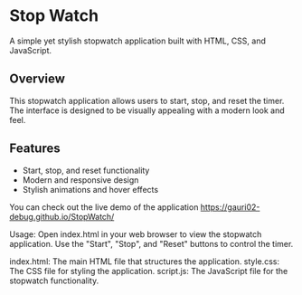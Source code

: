 # Stop Watch
A simple yet stylish stopwatch application built with HTML, CSS, and JavaScript.

## Overview
This stopwatch application allows users to start, stop, and reset the timer. The interface is designed to be visually appealing with a modern look and feel.

## Features
- Start, stop, and reset functionality
- Modern and responsive design
- Stylish animations and hover effects
  
You can check out the live demo of the application https://gauri02-debug.github.io/StopWatch/

Usage:
Open index.html in your web browser to view the stopwatch application.
Use the "Start", "Stop", and "Reset" buttons to control the timer.

index.html: The main HTML file that structures the application.
style.css: The CSS file for styling the application.
script.js: The JavaScript file for the stopwatch functionality.
